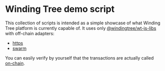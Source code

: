 # Winding Tree demo script

This collection of scripts is intended as a simple showcase of what
Winding Tree platform is currently capable of. It uses only
[@windingtree/wt-js-libs](https://github.com/windingtree/wt-js-libs/) with off-chain adapters:

- [https](https://github.com/windingtree/off-chain-adapter-http)
- [swarm](https://github.com/windingtree/off-chain-adapter-swarm)

You can easily verify by yourself that the transactions are actually
called [on-chain](https://ropsten.etherscan.io/address/0xB309875d8b24D522Ea0Ac57903c8A0b0C93C414A).
